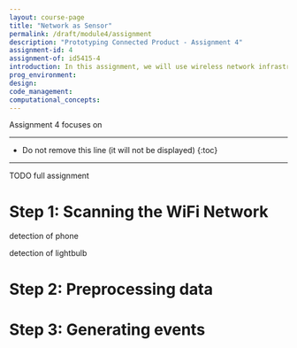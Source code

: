 ```yaml
---
layout: course-page
title: "Network as Sensor"
permalink: /draft/module4/assignment
description: "Prototyping Connected Product - Assignment 4"
assignment-id: 4
assignment-of: id5415-4
introduction: In this assignment, we will use wireless network infrastructure as a sensor to detect the presence of someone at home.
prog_environment:
design: 
code_management: 
computational_concepts: 
---
```



Assignment 4 focuses on 


---

* Do not remove this line (it will not be displayed)
{:toc}

---

TODO full assignment

# Step 1: Scanning the WiFi Network

detection of phone

detection of lightbulb


# Step 2: Preprocessing data


# Step 3: Generating events